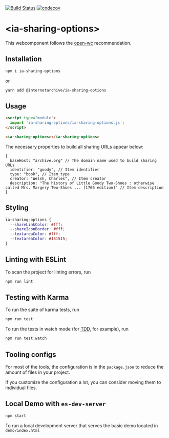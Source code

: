 [![Build Status](https://travis-ci.com/internetarchive/iaux-sharing-options.svg?branch=master)](https://travis-ci.com/internetarchive/iaux-sharing-options)
[![codecov](https://codecov.io/gh/internetarchive/iaux-sharing-options/branch/master/graph/badge.svg)](https://codecov.io/gh/internetarchive/iaux-sharing-options)

# \<ia-sharing-options>

This webcomponent follows the [open-wc](https://github.com/open-wc/open-wc) recommendation.

## Installation
```bash
npm i ia-sharing-options
```
or
```bash
yarn add @internetarchive/ia-sharing-options
```

## Usage
```html
<script type="module">
  import 'ia-sharing-options/ia-sharing-options.js';
</script>

<ia-sharing-options></ia-sharing-options>
```

The necessary properties to build all sharing URLs appear below:

```
{
  baseHost: "archive.org" // The domain name used to build sharing URLs
  identifier: "goody", // Item identifier
  type: "book", // Item type
  creator: "Welsh, Charles", // Item creator
  description: "The history of Little Goody Two-Shoes : otherwise called Mrs. Margery Two-Shoes ... [1766 edition]" // Item description
}
```

## Styling

```css
ia-sharing-options {
  --shareLinkColor: #fff;
  --shareIconBorder: #fff;
  --textareaColor: #fff;
  --textareaColor: #151515;
}
```

## Linting with ESLint
To scan the project for linting errors, run
```bash
npm run lint
```

## Testing with Karma
To run the suite of karma tests, run
```bash
npm run test
```

To run the tests in watch mode (for <abbr title="test driven development">TDD</abbr>, for example), run

```bash
npm run test:watch
```

## Tooling configs

For most of the tools, the configuration is in the `package.json` to reduce the amount of files in your project.

If you customize the configuration a lot, you can consider moving them to individual files.

## Local Demo with `es-dev-server`
```bash
npm start
```
To run a local development server that serves the basic demo located in `demo/index.html`
